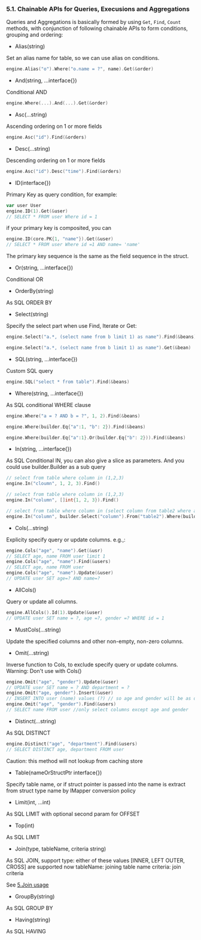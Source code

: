 ### 5.1. Chainable APIs for Queries, Execusions and Aggregations

Queries and Aggregations is basically formed by using `Get`, `Find`, `Count` methods, with conjunction of following chainable APIs to form conditions, grouping and ordering:

* Alias(string)

Set an alias name for table, so we can use alias on conditions.

```Go
engine.Alias("o").Where("o.name = ?", name).Get(&order)
```

* And(string, …interface{})

Conditional AND

```Go
engine.Where(...).And(...).Get(&order)
```

* Asc(…string)

Ascending ordering on 1 or more fields

```Go
engine.Asc("id").Find(&orders)
```

* Desc(…string)

Descending ordering on 1 or more fields

```Go
engine.Asc("id").Desc("time").Find(&orders)
```

* ID(interface{})

Primary Key as query condition, for example:

```Go
var user User
engine.ID(1).Get(&user)
// SELECT * FROM user Where id = 1
```

if your primary key is composited, you can

```Go
engine.ID(core.PK{1, "name"}).Get(&user)
// SELECT * FROM user Where id =1 AND name= 'name'
```

The primary key sequence is the same as the field sequence in the struct.

* Or(string, …interface{})

Conditional OR

* OrderBy(string)

As SQL ORDER BY

* Select(string)

Specify the select part when use Find, Iterate or Get:

```Go
engine.Select("a.*, (select name from b limit 1) as name").Find(&beans)

engine.Select("a.*, (select name from b limit 1) as name").Get(&bean)
```

* SQL(string, …interface{})

Custom SQL query

```Go
engine.SQL("select * from table").Find(&beans)
```

* Where(string, …interface{})

As SQL conditional WHERE clause

```Go
engine.Where("a = ? AND b = ?", 1, 2).Find(&beans)

engine.Where(builder.Eq{"a":1, "b": 2}).Find(&beans)

engine.Where(builder.Eq{"a":1}.Or(builder.Eq{"b": 2})).Find(&beans)
```

* In(string, …interface{})

As SQL Conditional IN, you can also give a slice as parameters. And you could use builder.Builder as a sub query

```Go
// select from table where column in (1,2,3)
engine.In("cloumn", 1, 2, 3).Find()

// select from table where column in (1,2,3)
engine.In("column", []int{1, 2, 3}).Find()

// select from table where column in (select column from table2 where a = 1)
engine.In("column", builder.Select("column").From("table2").Where(builder.Eq{"a":1})).Find()
```

* Cols(…string)

Explicity specify query or update columns. e.g.,:

```Go
engine.Cols("age", "name").Get(&usr)
// SELECT age, name FROM user limit 1
engine.Cols("age", "name").Find(&users)
// SELECT age, name FROM user
engine.Cols("age", "name").Update(&user)
// UPDATE user SET age=? AND name=?
```

* AllCols()

Query or update all columns.

```Go
engine.AllCols().Id(1).Update(&user)
// UPDATE user SET name = ?, age =?, gender =? WHERE id = 1
```

* MustCols(…string)

Update the specified columns and other non-empty, non-zero columns.

* Omit(...string)

Inverse function to Cols, to exclude specify query or update columns. Warning: Don't use with Cols()

```Go
engine.Omit("age", "gender").Update(&user)
// UPDATE user SET name = ? AND department = ?
engine.Omit("age, gender").Insert(&user)
// INSERT INTO user (name) values (?) // so age and gender will be as default value.
engine.Omit("age", "gender").Find(&users)
// SELECT name FROM user //only select columns except age and gender
```

* Distinct(…string)

As SQL DISTINCT

```Go
engine.Distinct("age", "department").Find(&users)
// SELECT DISTINCT age, department FROM user
```

Caution: this method will not lookup from caching store

* Table(nameOrStructPtr interface{})

Specify table name, or if struct pointer is passed into the name is extract from struct type name by IMapper conversion policy

* Limit(int, …int)

As SQL LIMIT with optional second param for OFFSET

* Top(int)

As SQL LIMIT

* Join(type, tableName, criteria string)

As SQL JOIN, support
type: either of these values [INNER, LEFT OUTER, CROSS] are supported now
tableName: joining table name
criteria: join criteria

See [5.Join usage](5.join.md)

* GroupBy(string)

As SQL GROUP BY

* Having(string)

As SQL HAVING
